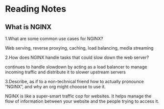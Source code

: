 # Reading Notes

## What is NGINX 

1.What are some common use cases for NGINX?

Web serving, reverse proxying, caching, load balancing, media streaming 

2.How does NGINX handle tasks that could slow down the web server?

continues to handle slowdown by acting as a load balancer to manage incoming traffic and distribute it to slower upstream servers

3.Describe, as if to a non-technical friend how to actually pronounce “NGINX”, and why an org might chooose to use it.

NGINX is like a super-smart traffic cop for websites. It helps manage the flow of information between your website and the people trying to access it.
